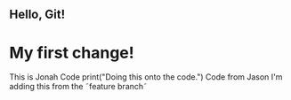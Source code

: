 ## Hello, Git!
# My first change!
This is Jonah Code 
print("Doing this onto the code.")
Code from Jason
I'm adding this from the ˜feature branch˜